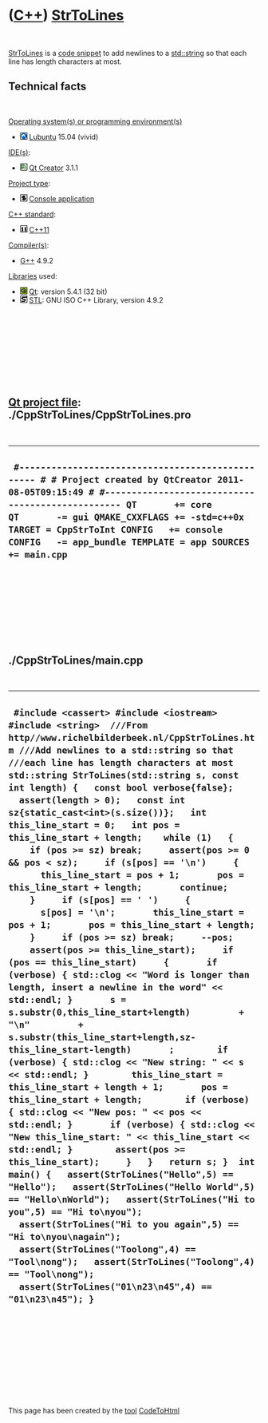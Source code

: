 



 

 

 

 

 

([C++](Cpp.htm)) [StrToLines](CppStrToLines.htm)
================================================

 

[StrToLines](CppStrToLines.htm) is a [code snippet](CppCodeSnippets.htm)
to add newlines to a [std::string](CppStdString.htm) so that each line
has length characters at most.

Technical facts
---------------

 

[Operating system(s) or programming environment(s)](CppOs.htm)

-   ![Lubuntu](PicLubuntu.png) [Lubuntu](CppLubuntu.htm) 15.04 (vivid)

[IDE(s)](CppIde.htm):

-   ![Qt Creator](PicQtCreator.png) [Qt Creator](CppQtCreator.htm) 3.1.1

[Project type](CppQtProjectType.htm):

-   ![console](PicConsole.png) [Console
    application](CppConsoleApplication.htm)

[C++ standard](CppStandard.htm):

-   ![C++11](PicCpp11.png) [C++11](Cpp11.htm)

[Compiler(s)](CppCompiler.htm):

-   [G++](CppGpp.htm) 4.9.2

[Libraries](CppLibrary.htm) used:

-   ![Qt](PicQt.png) [Qt](CppQt.htm): version 5.4.1 (32 bit)
-   ![STL](PicStl.png) [STL](CppStl.htm): GNU ISO C++ Library, version
    4.9.2

 

 

 

 

 

[Qt project file](CppQtProjectFile.htm): ./CppStrToLines/CppStrToLines.pro
--------------------------------------------------------------------------

 

  ----------------------------------------------------------------------------------------------------------------------------------------------------------------------------------------------------------------------------------------------------------------------------------------------------------------------------------
  ` #------------------------------------------------- # # Project created by QtCreator 2011-08-05T09:15:49 # #------------------------------------------------- QT       += core QT       -= gui QMAKE_CXXFLAGS += -std=c++0x TARGET = CppStrToInt CONFIG   += console CONFIG   -= app_bundle TEMPLATE = app SOURCES += main.cpp`
  ----------------------------------------------------------------------------------------------------------------------------------------------------------------------------------------------------------------------------------------------------------------------------------------------------------------------------------

 

 

 

 

 

./CppStrToLines/main.cpp
------------------------

 

  ------------------------------------------------------------------------------------------------------------------------------------------------------------------------------------------------------------------------------------------------------------------------------------------------------------------------------------------------------------------------------------------------------------------------------------------------------------------------------------------------------------------------------------------------------------------------------------------------------------------------------------------------------------------------------------------------------------------------------------------------------------------------------------------------------------------------------------------------------------------------------------------------------------------------------------------------------------------------------------------------------------------------------------------------------------------------------------------------------------------------------------------------------------------------------------------------------------------------------------------------------------------------------------------------------------------------------------------------------------------------------------------------------------------------------------------------------------------------------------------------------------------------------------------------------------------------------------------------------------------------------------------------------------------------------------------------------------------------------------------------------------------------------------------------------------------------------------------------------------------------------------------------------------------------------------------------------------
  ` #include <cassert> #include <iostream> #include <string>  ///From http//www.richelbilderbeek.nl/CppStrToLines.htm ///Add newlines to a std::string so that ///each line has length characters at most std::string StrToLines(std::string s, const int length) {   const bool verbose{false};   assert(length > 0);   const int sz{static_cast<int>(s.size())};   int this_line_start = 0;   int pos = this_line_start + length;    while (1)   {     if (pos >= sz) break;     assert(pos >= 0 && pos < sz);     if (s[pos] == '\n')     {       this_line_start = pos + 1;       pos = this_line_start + length;       continue;     }     if (s[pos] == ' ')     {       s[pos] = '\n';       this_line_start = pos + 1;       pos = this_line_start + length;     }     if (pos >= sz) break;     --pos;     assert(pos >= this_line_start);     if (pos == this_line_start)     {       if (verbose) { std::clog << "Word is longer than length, insert a newline in the word" << std::endl; }       s = s.substr(0,this_line_start+length)         + "\n"         + s.substr(this_line_start+length,sz-this_line_start-length)       ;        if (verbose) { std::clog << "New string: " << s << std::endl; }        this_line_start = this_line_start + length + 1;       pos = this_line_start + length;        if (verbose) { std::clog << "New pos: " << pos << std::endl; }       if (verbose) { std::clog << "New this_line_start: " << this_line_start << std::endl; }        assert(pos >= this_line_start);     }   }   return s; }  int main() {   assert(StrToLines("Hello",5) == "Hello");   assert(StrToLines("Hello World",5) == "Hello\nWorld");   assert(StrToLines("Hi to you",5) == "Hi to\nyou");   assert(StrToLines("Hi to you again",5) == "Hi to\nyou\nagain");   assert(StrToLines("Toolong",4) == "Tool\nong");   assert(StrToLines("Toolong",4) == "Tool\nong");   assert(StrToLines("01\n23\n45",4) == "01\n23\n45"); }`
  ------------------------------------------------------------------------------------------------------------------------------------------------------------------------------------------------------------------------------------------------------------------------------------------------------------------------------------------------------------------------------------------------------------------------------------------------------------------------------------------------------------------------------------------------------------------------------------------------------------------------------------------------------------------------------------------------------------------------------------------------------------------------------------------------------------------------------------------------------------------------------------------------------------------------------------------------------------------------------------------------------------------------------------------------------------------------------------------------------------------------------------------------------------------------------------------------------------------------------------------------------------------------------------------------------------------------------------------------------------------------------------------------------------------------------------------------------------------------------------------------------------------------------------------------------------------------------------------------------------------------------------------------------------------------------------------------------------------------------------------------------------------------------------------------------------------------------------------------------------------------------------------------------------------------------------------------------------

 

 

 

 

 





 




This page has been created by the [tool](Tools.htm)
[CodeToHtml](ToolCodeToHtml.htm)
